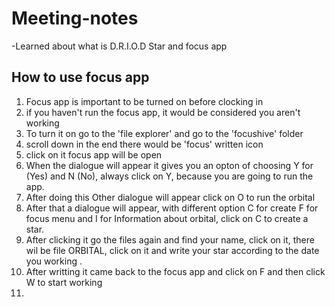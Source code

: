 # Meeting-notes
-Learned about what is D.R.I.O.D Star and focus app

## How to use focus app 

1) Focus app is important to be turned on before clocking in 
2) if you haven't run the focus app, it would be considered you aren't working 
3) To turn it on go to the 'file explorer' and go to the 'focushive' folder
4) scroll down in the end there would be 'focus' written icon 
5) click on it focus app will be open 
6) When the dialogue will appear it gives you an opton of choosing Y for (Yes) and N (No), always click on Y, because you are going to run the app. 
7) After doing this Other dialogue will appear click on O to run the orbital 
8)  After that a dialogue will appear, with different option C for create F for focus menu and I for Information about orbital, click on C to create a star.
9) After clicking it  go the files again and find your name, click on it, there wil be file ORBITAL, click on it and write your star according to the date you working .
10) After writting it came back to the focus app and click on F and then click W to start working
11) 
